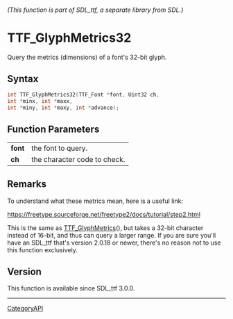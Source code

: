 ###### (This function is part of SDL_ttf, a separate library from SDL.)
# TTF_GlyphMetrics32

Query the metrics (dimensions) of a font's 32-bit glyph.

## Syntax

```c
int TTF_GlyphMetrics32(TTF_Font *font, Uint32 ch,
int *minx, int *maxx,
int *miny, int *maxy, int *advance);

```

## Function Parameters

|              |                              |
| ------------ | ---------------------------- |
| **font**     | the font to query.           |
| **ch**       | the character code to check. |

## Remarks

To understand what these metrics mean, here is a useful link:

https://freetype.sourceforge.net/freetype2/docs/tutorial/step2.html

This is the same as [TTF_GlyphMetrics](TTF_GlyphMetrics)(), but takes a
32-bit character instead of 16-bit, and thus can query a larger range. If
you are sure you'll have an SDL_ttf that's version 2.0.18 or newer, there's
no reason not to use this function exclusively.

## Version

This function is available since SDL_ttf 3.0.0.

----
[CategoryAPI](CategoryAPI)

